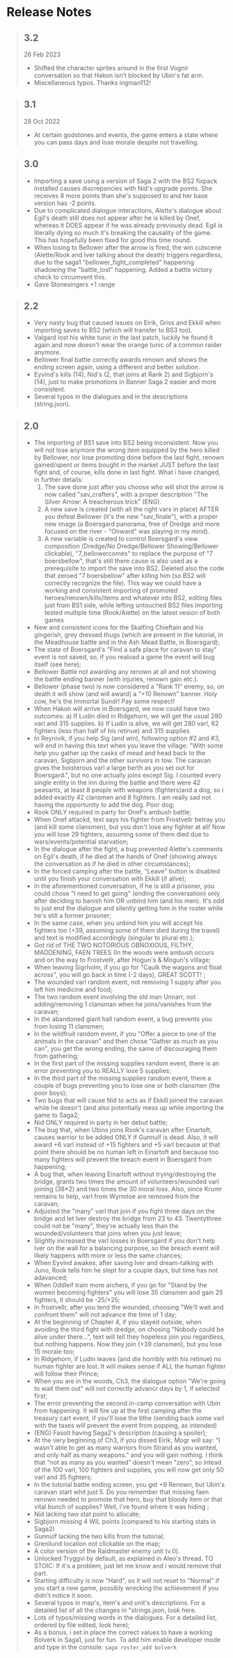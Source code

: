 # Release Notes
> ## 3.2
> 26 Feb 2023
> - Shifted the character sprites around in the first Vognir conversation so that Hakon isn't blocked by Ubin's fat arm.
> - Miscellaneous typos. Thanks ingman112!

> ## 3.1
> 28 Oct 2022
> - At certain godstones and events, the game enters a state where you can pass days and lose morale despite not travelling.

> ## 3.0
> - Importing a save using a version of Saga 2 with the BS2 fixpack installed causes discrepancies with Nid's upgrade points. She receives 8 more points than she's supposed to and her base version has -2 points.
> - Due to complicated dialogue interactions, Alette's dialogue about Egil's death still does not appear after he is killed by Onef, whereas it DOES appear if he was already previously dead. Egil is literally dying so much it's breaking the causality of the game. This has hopefully been fixed for good this time round.
> - When losing to Bellower after the arrow is fired, the win cutscene (Alette/Rook and Iver talking about the death) triggers regardless, due to the saga1 "bellower_fight_completed" happening shadowing the "battle_lost" happening. Added a battle victory check to circumvent this.
> - Gave Stonesingers +1 range

> ## 2.2
> - Very nasty bug that caused issues on Eirik, Griss and Ekkill when importing saves to BS2 (which will transfer to BS3 too).
> - Valgard lost his white tunic in the last patch, luckily he found it again and now doesn't wear the orange tunic of a common raider anymore.
> - Bellower final battle correctly awards renown and shows the ending screen again, using a different and better solution.
> - Eyvind's kills (14), Nid's (2, that joins at Rank 2) and Sigbjorn's (14), just to make promotions in Banner Saga 2 easier and more consistent.
> - Several typos in the dialogues and in the descriptions (string.json).

> ## 2.0
> - The importing of BS1 save into BS2 being inconsistent. Now you will not lose anymore the wrong item equipped by the hero killed by Bellower, nor lose promoting done before the last fight, renown gained/spent or items bought in the market JUST before the last fight and, of course, kills done in last fight. What i have changed, in further details:
>   1. The save done just after you choose who will shot the arrow is now called "sav_crafters", with a proper description "The Silver Arrow: A treacherous trick" (ENG).
>   1. A new save is created (with all the right vars in place) AFTER you defeat Bellower (it's the new "sav_finale"), with a proper new image (a Boersgard panorama, free of Dredge and more focused on the river - "Onward" was playing in my mind).
>   1. A new variable is created to control Boersgard's view composition (Dredge/No Dredge/Bellower Showing/Bellower clickable), "7_bellowercomes" to replace the purpose of "7 boersbellow", that's still there cause is also used as a prerequisite to import the save into BS2. Deleted also the code that zeroed "7 boersbellow" after killing him (so BS2 will correctly recognize the file). This way we could have a working and consistent importing of promoted heroes/renown/kills/items and whatever into BS2, editing files just from BS1 side, while lefting untouched BS2 files Importing tested multiple time (Rook/Alette) on the latest vesion of both games
> - New and consistent icons for the Skalfing Chieftain and his gingerish, grey dressed thugs (which are present in the tutorial, in the Meadhouse battle and in the Ash Mead Battle, in Boersgard);
> - The state of Boersgard's "Find a safe place for caravan to stay" event is not saved, so, if you reaload a game the event will bug itself (see here);
> - Bellower Battle not awarding any renown at all and not showing the battle ending banner (with injuries, renown gain etc.).
> - Bellower (phase two) is now considered a "Rank 11" enemy, so, on death it will show (and will award) a "+10 Renown" banner. Holy cow, he's the Immortal Sundr! Pay some respect!
> - When Hakon will arrive in Boersgard, we now could have two outcomes: a) If Ludin died in Ridgehorn, we will get the usual 280 varl and 315 supplies. b) If Ludin is alive, we will get 280 varl, 62 fighters (less than half of his retinue) and 315 supplies
> - In Reynivik, if you help Sig (and win), following option #2 and #3, will end in having this text when you leave the village: "With some help you gather up the casks of mead and head back to the caravan, Sigbjorn and the other survivors in tow. The caravan gives the boisterous varl a large berth as you set out for Boersgard.", but no one actually joins except Sig. I counted every single entity in the inn during the battle and there were 42 peasants, at least 8 people with weapons (fighters)and a dog, so i added exactly 42 clansmen and 8 fighters. I am really sad not having the opportunity to add the dog. Poor dog;
> - Rook ONLY required in party for Onef's ambush battle;
> - When Onef attackd, text says his fighter from Frostvellr betray you (and kill some clansmen), but you don't lose any fighter at all! Now you will lose 29 fighters, assuming some of them died due to wars/events/potential starvation;
> - In the dialogue after the fight, a bug prevented Alette's comments on Egil's death, if he died at the hands of Onef (showing always the conversation as if he died in other circumstances);
> - In the forced camping after the battle, "Leave" button is disabled until you finish your conversation with Ekkill (if alive);
> - In the aforementioned conversation, if he is still a prisoner, you could chose "I need to get going" (ending the conversation) only after deciding to banish him OR unbind him (and his men). It's odd to just end the dialogue and silently getting him in the roster while he's still a former prisoner;
> - In the same case, when you unbind him you will accept his fighters too (+39, assuming some of them died during the travel) and text is modified accordingly (singular to plural etc.);
> - Got rid of THE TWO NOTORIOUS OBNOXIOUS, FILTHY, MADDENING, FAEN TREES (In the woods were ambush occurs and on the way to Frostvellr, after Hogun's & Mogun's village;
> - When leaving Sigrholm, if you go for "Caulk the wagons and float across", you will go back in time (-2 days), GREAT SCOTT! ;
> - The wounded varl random event, not removing 1 supply after you left him medicine and food;
> - The two random event involving the old man Unnarr, not adding/removing 1 clansman when he joins/vanishes from the caravan;
> - In the abandoned giant hall random event, a bug prevents you from losing 11 clansmen;
> - In the wildfruit random event, if you "Offer a piece to one of the animals in the caravan" and then chose "Gather as much as you can", you get the wrong ending, the same of discouraging them from gathering;
> - In the first part of the missing supplies random event, there is an error preventing you to REALLY lose 5 supplies;
> - In the third part of the missing supplies random event, there a couple of bugs preventing you to lose one or both clansmen (the poor boys);
> - Two bugs that will cause Nid to acts as if Ekkill joined the caravan while he doesn't (and also potentially mess up while importing the game to Saga2;
> - Nid ONLY required in party in her debut battle;
> - The bug that, when Ubins joins Rook's caravan after Einartoft, causes warrior to be added ONLY if Gunnulf is dead. Also, it will award +6 varl instead of +15 fighters and +5 varl because at that point there should be no human left in Einartoft and because too many fighters will prevent the breach event in Boersgard from happening;
> - A bug that, when leaving Einartoft without trying/destroying the bridge, grants two times the amount of volunteers/wounded varl joining (38*2) and two times the 30 moral loss. Also, since Krumr remains to help, varl from Wyrmtoe are removed from the caravan;
> - Adjusted the "many" varl that join if you fight three days on the bridge and let Iver destroy the bridge from 23 to 43. Twentythree could not be "many", they're actually less than the wounded/volunteers that joins when you just leave;
> - Slightly increased the varl losses in Boersgard if you don't help Iver on the wall for a balancing purpose, so the breach event will likely happens with more or less the same chances;
> - When Eyvind awakes, after saving Iver and dream-talking with Juno, Rook tells him he slept for a couple days, but time has not adavanced;
> - When Oddleif train more archers, if you go for "Stand by the women becoming fighters" you will lose 35 clansmen and gain 25 fighters, it should be -25/+25;
> - In frostvellr, after you tend the wounded, choosing "We'll wait and confront them" will not advance the time of 1 day;
> - At the beginning of Chapter 4, if you stayed outside, when avoiding the third fight with dredge, on chosing "Nobody could be alive under there...", text will tell they hopeless join you regardless, but nothing happens. Now they join (+39 clansmen), but you lose 15 morale too;
> - In Ridgehorn, if Ludin leaves (and die horribly with his retinue) no human fighter are lost. It will makes sense if ALL the human fighter will follow their Prince;
> - When you are in the woods, Ch3, the dialogue option "We're going to wait them out" will not correctly advancr days by 1, if selected first;
> - The error preventing the second in-camp conversation with Ubin from happening. It will fire up at the first camping after the treasury cart event, if you'll lose the tithe (sending back some varl with the taxes will prevent the event from popping, as intended)
> - (ENG) Fasolt having Saga2's description (causing a spoiler);
> - At the very beginning of Ch3, if you dissed Eirik, Mogr will say: "I wasn't able to get as many warriors from Strand as you wanted, and only half as many weapons." and you will gain nothing. I think that "not as many as you wanted" doesn't mean "zero", so intead of the 100 varl, 100 fighters and supplies, you will now get only 50 varl and 35 fighters;
> - In the tutorial battle ending screen, you get +6 Renown, but Ubin's caravan start whit just 5. Do you remember that missing faen renown needed to promote that hero, buy that bloody item or that vital bunch of supplies? Well, i've found where it was hiding ;
> - Nid lacking two stat point to allocate;
> - Sigbjorn missing 4 WIL points (compared to his starting stats in Saga2)
> - Gunnulf lacking the two kills from the tutorial;
> - Grenilund location not clickable on the map;
> - A color version of the Raidmaster enemy unit (v.0).
> - Unlocked Tryggvi by default, as explained in Aleo's thread. TO STOIC: If it's a problem, just let me know and i would remove that part.
> - Starting difficulty is now "Hard", so it will not reset to "Normal" if you start a new game, possibly wrecking the achievement if you didn't notice it soon.
> - Several typos in map's, item's and unit's descriptions. For a detailed list of all the changes in "strings.json, look here.
> - Lots of typos/missing words in the dialogues. For a detailed list, ordered by file edited, look here);
> - As a bonus, i set in place the correct values to have a working Bolverk in Saga1, just for fun. To add him enable developer mode and type in the console: `saga roster_add bolverk`